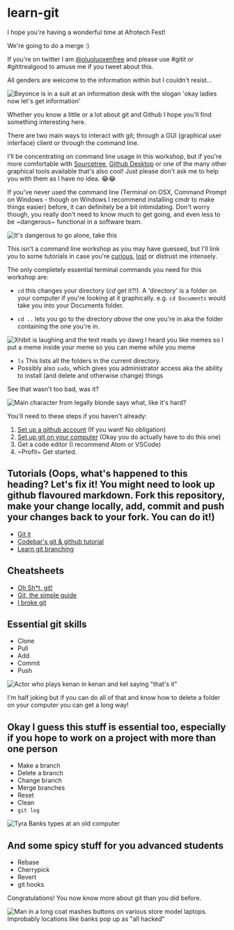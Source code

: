 ﻿# learn-git

I hope you're having a wonderful time at Afrotech Fest!

We're going to do a merge :)

If you're on twitter I am [@oluoluoxenfree](https://twitter.com/oluoluoxenfree) and please use #gitit or #gititrealgood to amuse me if you tweet about this. 

All genders are welcome to the information within but I couldn't resist...

![Beyonce is in a suit at an information desk with the slogan 'okay ladies now let's get information'](https://pbs.twimg.com/media/CmmmOj8UEAA5iY5.jpg)

Whether you know a little or a lot about git and Github I hope you'll find something interesting here.

There are two main ways to interact with git; through a GUI (graphical user interface) client or through the command line.

I'll be concentrating on command line usage in this workshop, but if you're more comfortable with [Sourcetree](https://www.sourcetreeapp.com/), [Github Desktop](https://desktop.github.com/) or one of the many other graphical tools available that's also cool! Just please don't ask me to help you with them as I have no idea. 😂😂

If you've never used the command line (Terminal on OSX, Command Prompt on Windows - though on Windows I recommend installing cmdr to make things easier) before, it can definitely be a bit intimidating. Don't worry though, you really don't need to know much to get going, and even less to be ~dangerous~ functional in a software team.

![It's dangerous to go alone, take this](http://www.ohmz.net/wp-content/uploads/2011/08/its-dangerous-to-go-alone-take-this.jpg)

This isn't a command line workshop as you may have guessed, but I'll link you to some tutorials in case you're [curious](https://lifehacker.com/5633909/who-needs-a-mouse-learn-to-use-the-command-line-for-almost-anything), [lost](https://www.learnenough.com/command-line-tutorial) or distrust me intensely.

The only completely essential terminal commands you need for this workshop are:

- `cd` this changes your directory (_cd_ get it?!). A 'directory' is a folder on your computer if you're looking at it graphically. e.g. `cd Documents` would take you into your Documents folder.

- `cd ..` lets you go to the directory _above_ the one you're in aka the folder containing the one you're in.

![Xhibit is laughing and the text reads yo dawg I heard you like memes so I put a meme inside your meme so you can meme while you meme](https://i.imgflip.com/m9mc7.jpg)

- `ls` This lists all the folders in the current directory.
- Possibly also `sudo`, which gives you administrator access aka the ability to install (and delete and otherwise change) things

See that wasn't too bad, was it?

![Main character from legally blonde says what, like it's hard?](https://media.giphy.com/media/a3HwA77QREoo/giphy.gif)

You'll need to these steps if you haven't already:

1. [Set up a github account](https://github.com/join) (If you want! No obligation)
2. [Set up git on your computer](https://help.github.com/articles/set-up-git/) (Okay you do actually have to do this one)
3. Get a code editor (I recommend Atom or VSCode)
4. ~Profit~ Get started.

## Tutorials (Oops, what's happened to this heading? Let's fix it! You might need to look up github flavoured markdown. Fork this repository, make your change locally, add, commit and push your changes back to your fork. You can do it!)

- [Git it](https://github.com/jlord/git-it)
- [Codebar's git & github tutorial](http://tutorials.codebar.io/version-control/command-line/tutorial.html)
- [Learn git branching](https://learngitbranching.js.org/)

## Cheatsheets

- [Oh Sh*t, git!](http://ohshitgit.com/)
- [Git, the simple guide](http://rogerdudler.github.io/git-guide/)
- [I broke git](http://ibrokegit.com/)

## Essential git skills

- Clone
- Pull
- Add
- Commit 
- Push 

![Actor who plays kenan in kenan and kel saying "that's it"](https://thumbs.gfycat.com/IdealEuphoricBlacklab-max-1mb.gif)

I'm half joking but if you can do all of that and know how to delete a folder on your computer you can get a long way!

## Okay I guess this stuff is essential too, especially if you hope to work on a project with more than one person

- Make a branch
- Delete a branch
- Change branch
- Merge branches
- Reset 
- Clean
- `git log`

![Tyra Banks types at an old computer](https://media1.tenor.com/images/3d762c2bf06a70eea8c01bce19aee345/tenor.gif?itemid=5322344)

## And some spicy stuff for you advanced students

- Rebase
- Cherrypick
- Revert
- git hooks

Congratulations! You now know more about git than you did before.

![Man in a long coat mashes buttons on various store model laptops. Improbably locations like banks pop up as "all hacked"](https://i.imgur.com/iVHfwLc.gif)
